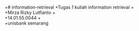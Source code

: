 +# information-retrieval
 +Tugas 1 kuliah information retrieval
 +<br>
 +Mirza Rizky Lutfianto
 +<br>
 +14.01.55.0044
 +<br>
 +unisbank semarang
